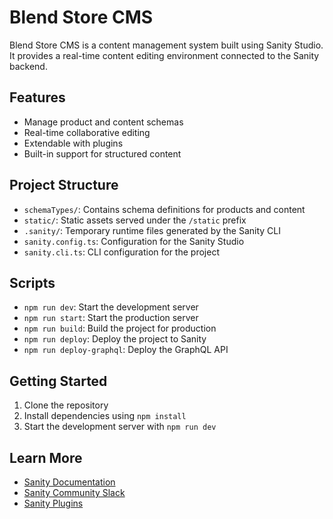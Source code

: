 # Blend Store CMS

Blend Store CMS is a content management system built using Sanity Studio. It provides a real-time content editing environment connected to the Sanity backend.

## Features

- Manage product and content schemas
- Real-time collaborative editing
- Extendable with plugins
- Built-in support for structured content

## Project Structure

- `schemaTypes/`: Contains schema definitions for products and content
- `static/`: Static assets served under the `/static` prefix
- `.sanity/`: Temporary runtime files generated by the Sanity CLI
- `sanity.config.ts`: Configuration for the Sanity Studio
- `sanity.cli.ts`: CLI configuration for the project

## Scripts

- `npm run dev`: Start the development server
- `npm run start`: Start the production server
- `npm run build`: Build the project for production
- `npm run deploy`: Deploy the project to Sanity
- `npm run deploy-graphql`: Deploy the GraphQL API

## Getting Started

1. Clone the repository
2. Install dependencies using `npm install`
3. Start the development server with `npm run dev`

## Learn More

- [Sanity Documentation](https://www.sanity.io/docs)
- [Sanity Community Slack](https://slack.sanity.io)
- [Sanity Plugins](https://www.sanity.io/docs/content-studio/extending)
